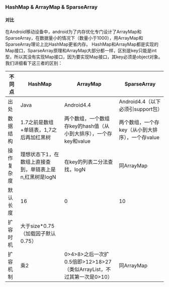 ### HashMap & ArrayMap & SparseArray

#### 对比

在Android移动设备中，android为了内存优化专门设计了ArrayMap和SparseArray，在数据量小的情况下（数量小于1000），用ArrayMap和SparseArray理论上比HashMap更省内存。
HashMap和ArrayMap都是实现的Map接口，SparseArray原理和ArrayMap大部分都一样，区别是key只能是int型，所以其没有实现Map接口，因为要实现Map接口，其key必须是object对象。我们详细看下这三者的区别：

| 不同点|HashMap|ArrayMap|SparseArray
| --------- |-------------|---------------|--------------
出处  | Java |  Android4.4 |Android4.4（以下必须引support包）
数据结构|1.7之前是数组+单链表，1,7之后再加红黑树|两个数组，一个数组存key的hash值（从小到大排序），一个存key和value|两个数组，一个存key（从小到大排序），一个存value
操作复杂度|理想状态下1，在数组上直接查到，单链表上是n,红黑树是logN|在key的列表二分法查找，logN|同ArrayMap
默认长度|16|0|10
扩容时机|大于size*0.75（加载因子默认0.75）| 
扩容机制|乘2|0>4>8>之后一次扩0.5倍即>12>18>27（类似ArrayList，不过其第一次是0>10）|同ArrayMap




